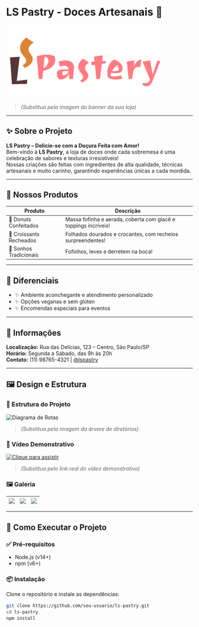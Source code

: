 # LS Pastry - Doces Artesanais 🍰  
![Banner da loja](Titulo.png)  
> *(Substitua pela imagem do banner da sua loja)*

---

## ✨ Sobre o Projeto

**LS Pastry – Delicie-se com a Doçura Feita com Amor!**  
Bem-vindo à **LS Pastry**, a loja de doces onde cada sobremesa é uma celebração de sabores e texturas irresistíveis!  
Nossas criações são feitas com ingredientes de alta qualidade, técnicas artesanais e muito carinho, garantindo experiências únicas a cada mordida.

---

## 🎂 Nossos Produtos

| Produto                | Descrição                                                                 |
|------------------------|---------------------------------------------------------------------------|
| 🍩 Donuts Confeitados  | Massa fofinha e aerada, coberta com glacê e toppings incríveis!          |
| 🥐 Croissants Recheados| Folhados dourados e crocantes, com recheios surpreendentes!              |
| 🍞 Sonhos Tradicionais | Fofinhos, leves e derretem na boca!                                      |

---

## 🌟 Diferenciais

- ✨ Ambiente aconchegante e atendimento personalizado  
- ✨ Opções veganas e sem glúten  
- ✨ Encomendas especiais para eventos  

---

## 📍 Informações

**Localização:** Rua das Delícias, 123 – Centro, São Paulo/SP  
**Horário:** Segunda a Sábado, das 9h às 20h  
**Contato:** (11) 98765-4321 | [@lspastry](https://instagram.com/lspastry)

---

## 🖼️ Design e Estrutura

### 📁 Estrutura do Projeto

![Diagrama de Rotas](https://via.placeholder.com/600x400/B7FFFA/563737?text=Diagrama+de+Rotas)  
> *(Substitua pela imagem da árvore de diretórios)*

### 🎥 Vídeo Demonstrativo

[![Clique para assistir](https://via.placeholder.com/600x400/FE964D/FFFFFF?text=Clique+para+assistir)](https://link-do-video.com)  
> *(Substitua pelo link real do vídeo demonstrativo)*

### 🖼️ Galeria

| ![](https://via.placeholder.com/300x200/FA8597/FFFFFF?text=Design+1) | ![](https://via.placeholder.com/300x200/B7FFFA/563737?text=Design+2) | ![](https://via.placeholder.com/300x200/FE964D/FFFFFF?text=Design+3) |
|:--:|:--:|:--:|

---

## 🚀 Como Executar o Projeto

### ✅ Pré-requisitos

- Node.js (v14+)  
- npm (v6+)

### 📦 Instalação

Clone o repositório e instale as dependências:

```bash
git clone https://github.com/seu-usuario/ls-pastry.git
cd ls-pastry
npm install

